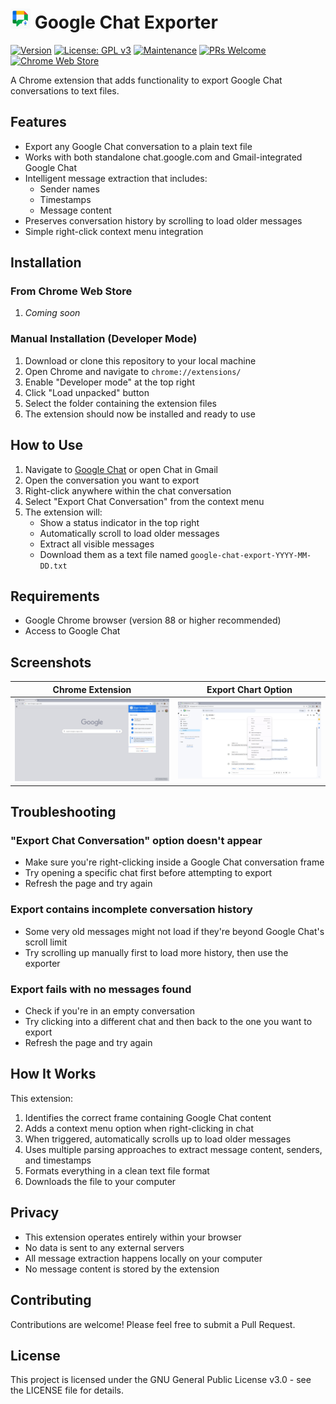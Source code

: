 # <a href="https://github.com/vishwas-r/Google-Chat-Exporter/"><img src="images/icon.svg" width="32" height="32" alt="Icon"></a> Google Chat Exporter

[![Version](https://img.shields.io/badge/version-1.0.0-green.svg)](https://github.com/vishwas-r/Google-Chat-Exporter)
[![License: GPL v3](https://img.shields.io/badge/License-GPL%20v3-blue.svg)](https://www.gnu.org/licenses/gpl-3.0.en.html)
[![Maintenance](https://img.shields.io/badge/Maintained%3F-yes-green.svg)](https://github.com/vishwas-r/google-chat-exporter/graphs/commit-activity)
[![PRs Welcome](https://img.shields.io/badge/PRs-welcome-brightgreen.svg)](https://github.com/vishwas-r/google-chat-exporter/pulls)
[![Chrome Web Store](https://img.shields.io/badge/Chrome%20Extension-Available-blue.svg)](https://chromewebstore.google.com/detail/google-chat-exporter/epemodmmmilflmhgojgonhfcjfjnflgc)


A Chrome extension that adds functionality to export Google Chat conversations to text files.

## Features
- Export any Google Chat conversation to a plain text file
- Works with both standalone chat.google.com and Gmail-integrated Google Chat
- Intelligent message extraction that includes:
  - Sender names
  - Timestamps
  - Message content
- Preserves conversation history by scrolling to load older messages
- Simple right-click context menu integration

## Installation

### From Chrome Web Store
1. *Coming soon*

### Manual Installation (Developer Mode)
1. Download or clone this repository to your local machine
2. Open Chrome and navigate to `chrome://extensions/`
3. Enable "Developer mode" at the top right
4. Click "Load unpacked" button
5. Select the folder containing the extension files
6. The extension should now be installed and ready to use

## How to Use
1. Navigate to [Google Chat](https://chat.google.com) or open Chat in Gmail
2. Open the conversation you want to export
3. Right-click anywhere within the chat conversation
4. Select "Export Chat Conversation" from the context menu
5. The extension will:
   - Show a status indicator in the top right
   - Automatically scroll to load older messages
   - Extract all visible messages
   - Download them as a text file named `google-chat-export-YYYY-MM-DD.txt`

## Requirements
- Google Chrome browser (version 88 or higher recommended)
- Access to Google Chat

## Screenshots
| Chrome Extension | Export Chart Option |
|--------------|--------------|
| ![Chrome Extension](images/chrome-extension.jpg) | ![Export Chat Option](images/chrome-extension-export-chat-option.jpg) |

## Troubleshooting

### "Export Chat Conversation" option doesn't appear
- Make sure you're right-clicking inside a Google Chat conversation frame
- Try opening a specific chat first before attempting to export
- Refresh the page and try again

### Export contains incomplete conversation history
- Some very old messages might not load if they're beyond Google Chat's scroll limit
- Try scrolling up manually first to load more history, then use the exporter

### Export fails with no messages found
- Check if you're in an empty conversation
- Try clicking into a different chat and then back to the one you want to export
- Refresh the page and try again

## How It Works
This extension:
1. Identifies the correct frame containing Google Chat content
2. Adds a context menu option when right-clicking in chat
3. When triggered, automatically scrolls up to load older messages
4. Uses multiple parsing approaches to extract message content, senders, and timestamps
5. Formats everything in a clean text file format
6. Downloads the file to your computer

## Privacy
- This extension operates entirely within your browser
- No data is sent to any external servers
- All message extraction happens locally on your computer
- No message content is stored by the extension

## Contributing
Contributions are welcome! Please feel free to submit a Pull Request.

## License
This project is licensed under the GNU General Public License v3.0 - see the LICENSE file for details.
